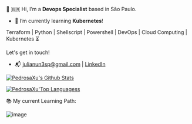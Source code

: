 👋 🇧🇷 Hi, I’m a <strong>Devops Specialist</strong> based in São Paulo. 
- 🌱 I’m currently learning <strong>Kubernetes</strong>!

Terraform | Python | Shellscript | Powershell |  DevOps | Cloud Computing | Kubernetes ⏳

Let's get in touch!
- 📬 julianun3sp@gmail.com | [LinkedIn](http://linkedin.com/in/julianunesp/)

[![PedrosaXu's Github Stats](https://github-readme-stats.vercel.app/api?username=pedrosaxu)](https://github.com/anuraghazra/github-readme-stats)

[![PedrosaXu'Top Languagess](https://github-readme-stats.vercel.app/api/top-langs/?username=pedrosaxu&hide=css,html,jupyter%20notebook&langs_count=8&layout=compact)](https://github.com/anuraghazra/github-readme-stats)

📚 My current Learning Path:

![image](https://github.com/pedrosaxu/julianunesp/assets/101535045/c7f09993-c90c-4856-b906-331b4445947a)


<!---
julianunesp/julianunesp is a ✨ special ✨ repository because its `README.md` (this file) appears on your GitHub profile.
You can click the Preview link to take a look at your changes.
--->

